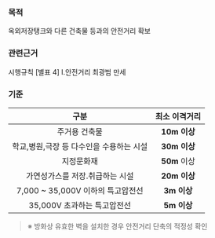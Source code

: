 ### 목적
옥외저장탱크와 다른 건축물 등과의 안전거리 확보

### 관련근거
시행규칙 [별표 4] I.안전거리
최광범 만세
### 기준

| 구분 | 최소 이격거리 |
|:----:|:-------:|
| 주거용 건축물 | **10m 이상** |
| 학교,병원,극장 등 다수인을 수용하는 시설 | **30m 이상** |
| 지정문화재 | **50m** 이상 |
| 가연성가스를 저장․취급하는 시설 | **20m 이상** |
| 7,000 ~ 35,000V 이하의 특고압전선 | **3m 이상** |
| 35,000V 초과하는 특고압전선 | **5m 이상** |

> ※ 방화상 유효한 벽을 설치한 경우 안전거리 단축의 적정성 확인
